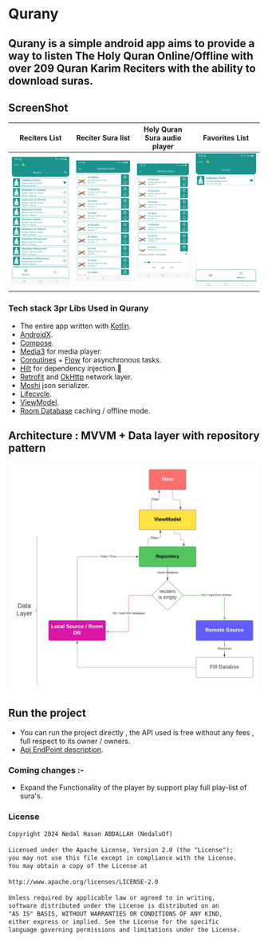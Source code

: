 # Qurany
## Qurany is a simple android app aims to provide a way to listen The Holy Quran Online/Offline with over 209 Quran Karim Reciters with the ability to download suras.

## ScreenShot

| Reciters List                 | Reciter Sura list          | Holy Quran Sura audio player         | Favorites List                 |
|-------------------------------|----------------------------|--------------------------------------|--------------------------------|
| ![Reciters](/art/qurany1.png) | ![Suras](/art/qurany2.png) | ![Suraaudioplayer](/art/qurany3.png) | ![Favorites](/art/qurany4.png) |

### Tech stack 3pr Libs Used in Qurany

* The entire app written with [Kotlin](https://kotlinlang.org/).
* [AndroidX](https://developer.android.com/jetpack/androidx).
* [Compose](https://developer.android.com/develop/ui/compose).
* [Media3](https://developer.android.com/media/media3) for media player.
* [Coroutines](https://github.com/Kotlin/kotlinx.coroutines) + [Flow](https://kotlin.github.io/kotlinx.coroutines/kotlinx-coroutines-core/kotlinx.coroutines.flow/)
  for asynchronous tasks.
* [Hilt](https://developer.android.com/training/dependency-injection/hilt-android) for dependency
  injection.💉
* [Retrofit](https://square.github.io/retrofit/) and [OkHttp](https://square.github.io/okhttp/)
  network layer.
* [Moshi](https://github.com/square/moshi) json serializer.
* [Lifecycle](https://developer.android.com/jetpack/androidx/releases/lifecycle).
* [ViewModel](https://developer.android.com/topic/libraries/architecture/viewmodel).
* [Room Database](https://developer.android.com/training/data-storage/room) caching / offline mode.

## Architecture : MVVM + Data layer with repository pattern

<p align="center">
    <img src="https://github.com/nedaluof/Qurany-Compose/blob/master/art/app_arch.png?raw=true" width="700">
</p>

## Run the project

* You can run the project directly , the API used is free without any fees , full respect to its
  owner / owners.
* [Api EndPoint description](https://mp3quran.net/ar/api).


### Coming changes :-
- Expand the Functionality of the player by support play full play-list of sura's.

### License

```
Copyright 2024 Nedal Hasan ABDALLAH (NedaluOf)

Licensed under the Apache License, Version 2.0 (the "License");
you may not use this file except in compliance with the License.
You may obtain a copy of the License at

http://www.apache.org/licenses/LICENSE-2.0

Unless required by applicable law or agreed to in writing,
software distributed under the License is distributed on an 
"AS IS" BASIS, WITHOUT WARRANTIES OR CONDITIONS OF ANY KIND,
either express or implied. See the License for the specific 
language governing permissions and limitations under the License.

```